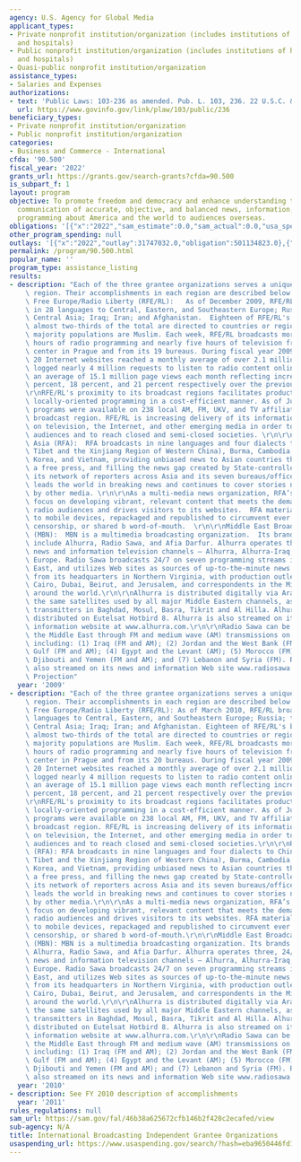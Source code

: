 ```yaml
---
agency: U.S. Agency for Global Media
applicant_types:
- Private nonprofit institution/organization (includes institutions of higher education
  and hospitals)
- Public nonprofit institution/organization (includes institutions of higher education
  and hospitals)
- Quasi-public nonprofit institution/organization
assistance_types:
- Salaries and Expenses
authorizations:
- text: 'Public Laws: 103-236 as amended. Pub. L. 103, 236. 22 U.S.C. &sect; 6201.'
  url: https://www.govinfo.gov/link/plaw/103/public/236
beneficiary_types:
- Private nonprofit institution/organization
- Public nonprofit institution/organization
categories:
- Business and Commerce - International
cfda: '90.500'
fiscal_year: '2022'
grants_url: https://grants.gov/search-grants?cfda=90.500
is_subpart_f: 1
layout: program
objective: To promote freedom and democracy and enhance understanding through multimedia
  communication of accurate, objective, and balanced news, information, and other
  programming about America and the world to audiences overseas.
obligations: '[{"x":"2022","sam_estimate":0.0,"sam_actual":0.0,"usa_spending_actual":501009823.0},{"x":"2023","sam_estimate":0.0,"sam_actual":0.0,"usa_spending_actual":369669003.0},{"x":"2024","sam_estimate":0.0,"sam_actual":0.0,"usa_spending_actual":337877713.0}]'
other_program_spending: null
outlays: '[{"x":"2022","outlay":31747032.0,"obligation":501134823.0},{"x":"2023","outlay":28333000.0,"obligation":387877523.0},{"x":"2024","outlay":61174597.0,"obligation":319544193.0}]'
permalink: /program/90.500.html
popular_name: ''
program_type: assistance_listing
results:
- description: "Each of the three grantee organizations serves a unique geographic\
    \ region. Their accomplishments in each region are described below: \r\n\r\nRadio\
    \ Free Europe/Radio Liberty (RFE/RL):   As of December 2009, RFE/RL broadcasts\
    \ in 28 languages to Central, Eastern, and Southeastern Europe; Russia; the Caucasus;\
    \ Central Asia; Iraq; Iran; and Afghanistan.  Eighteen of RFE/RL's broadcast languages\
    \ almost two-thirds of the total are directed to countries or regions where the\
    \ majority populations are Muslim. Each week, RFE/RL broadcasts more than 1,000\
    \ hours of radio programming and nearly five hours of television from its operations\
    \ center in Prague and from its 19 bureaus. During fiscal year 2009, RFE/RL's\
    \ 20 Internet websites reached a monthly average of over 2.1 million unique visitors,\
    \ logged nearly 4 million requests to listen to radio content online, and garnered\
    \ an average of 15.1 million page views each month reflecting increases of 13\
    \ percent, 18 percent, and 21 percent respectively over the previous year. \r\n\
    \r\nRFE/RL's proximity to its broadcast regions facilitates production of relevant,\
    \ locally-oriented programming in a cost-efficient manner. As of July 2009, RFE/RL\
    \ programs were available on 238 local AM, FM, UKV, and TV affiliates across its\
    \ broadcast region. RFE/RL is increasing delivery of its information products\
    \ on television, the Internet, and other emerging media in order to attract new\
    \ audiences and to reach closed and semi-closed societies. \r\n\r\nRadio Free\
    \ Asia (RFA):  RFA broadcasts in nine languages and four dialects to China (including\
    \ Tibet and the Xinjiang Region of Western China), Burma, Cambodia, Laos, North\
    \ Korea, and Vietnam, providing unbiased news to Asian countries that do not tolerate\
    \ a free press, and filling the news gap created by State-controlled media. Through\
    \ its network of reporters across Asia and its seven bureaus/offices, RFA frequently\
    \ leads the world in breaking news and continues to cover stories not reported\
    \ by other media. \r\n\r\nAs a multi-media news organization, RFA’s broadcasters\
    \ focus on developing vibrant, relevant content that meets the demands of its\
    \ radio audiences and drives visitors to its websites.  RFA material can be downloaded\
    \ to mobile devices, repackaged and republished to circumvent ever increasing\
    \ censorship, or shared b word-of-mouth.  \r\n\r\nMiddle East Broadcasting Network\
    \ (MBN):  MBN is a multimedia broadcasting organization.  Its brands currently\
    \ include Alhurra, Radio Sawa, and Afia Darfur. Alhurra operates three, 24/7 Arabic-language\
    \ news and information television channels – Alhurra, Alhurra-Iraq, and Alhurra\
    \ Europe. Radio Sawa broadcasts 24/7 on seven programming streams in the Middle\
    \ East, and utilizes Web sites as sources of up-to-the-minute news. MBN broadcasts\
    \ from its headquarters in Northern Virginia, with production outlets in Baghdad,\
    \ Cairo, Dubai, Beirut, and Jerusalem, and correspondents in the Middle East and\
    \ around the world.\r\n\r\nAlhurra is distributed digitally via Arabsat and Nilesat,\
    \ the same satellites used by all major Middle Eastern channels, as well as terrestrial\
    \ transmitters in Baghdad, Mosul, Basra, Tikrit and Al Hilla. Alhurra Europe is\
    \ distributed on Eutelsat Hotbird 8. Alhurra is also streamed on its news and\
    \ information website at www.alhurra.com.\r\n\r\nRadio Sawa can be heard throughout\
    \ the Middle East through FM and medium wave (AM) transmissions on seven streams\
    \ including: (1) Iraq (FM and AM); (2) Jordan and the West Bank (FM); (3) the\
    \ Gulf (FM and AM); (4) Egypt and the Levant (AM); (5) Morocco (FM); (6) Sudan,\
    \ Djibouti and Yemen (FM and AM); and (7) Lebanon and Syria (FM). Radio Sawa is\
    \ also streamed on its news and information Web site www.radiosawa.com.\r\n See\
    \ Projection"
  year: '2009'
- description: "Each of the three grantee organizations serves a unique geographic\
    \ region. Their accomplishments in each region are described below:\r\n\r\nRadio\
    \ Free Europe/Radio Liberty (RFE/RL): As of March 2010, RFE/RL broadcasts in 28\
    \ languages to Central, Eastern, and Southeastern Europe; Russia; the Caucasus;\
    \ Central Asia; Iraq; Iran; and Afghanistan. Eighteen of RFE/RL's broadcast languages\
    \ almost two-thirds of the total are directed to countries or regions where the\
    \ majority populations are Muslim. Each week, RFE/RL broadcasts more than 1,000\
    \ hours of radio programming and nearly five hours of television from its operations\
    \ center in Prague and from its 20 bureaus. During fiscal year 2009, RFE/RL's\
    \ 20 Internet websites reached a monthly average of over 2.1 million unique visitors,\
    \ logged nearly 4 million requests to listen to radio content online, and garnered\
    \ an average of 15.1 million page views each month reflecting increases of 13\
    \ percent, 18 percent, and 21 percent respectively over the previous year.\r\n\
    \r\nRFE/RL's proximity to its broadcast regions facilitates production of relevant,\
    \ locally-oriented programming in a cost-efficient manner. As of July 2009, RFE/RL\
    \ programs were available on 238 local AM, FM, UKV, and TV affiliates across its\
    \ broadcast region. RFE/RL is increasing delivery of its information products\
    \ on television, the Internet, and other emerging media in order to attract new\
    \ audiences and to reach closed and semi-closed societies.\r\n\r\nRadio Free Asia\
    \ (RFA): RFA broadcasts in nine languages and four dialects to China (including\
    \ Tibet and the Xinjiang Region of Western China), Burma, Cambodia, Laos, North\
    \ Korea, and Vietnam, providing unbiased news to Asian countries that do not tolerate\
    \ a free press, and filling the news gap created by State-controlled media. Through\
    \ its network of reporters across Asia and its seven bureaus/offices, RFA frequently\
    \ leads the world in breaking news and continues to cover stories not reported\
    \ by other media.\r\n\r\nAs a multi-media news organization, RFA’s broadcasters\
    \ focus on developing vibrant, relevant content that meets the demands of its\
    \ radio audiences and drives visitors to its websites. RFA material can be downloaded\
    \ to mobile devices, repackaged and republished to circumvent ever increasing\
    \ censorship, or shared b word-of-mouth.\r\n\r\nMiddle East Broadcasting Network\
    \ (MBN): MBN is a multimedia broadcasting organization. Its brands currently include\
    \ Alhurra, Radio Sawa, and Afia Darfur. Alhurra operates three, 24/7 Arabic-language\
    \ news and information television channels – Alhurra, Alhurra-Iraq, and Alhurra\
    \ Europe. Radio Sawa broadcasts 24/7 on seven programming streams in the Middle\
    \ East, and utilizes Web sites as sources of up-to-the-minute news. MBN broadcasts\
    \ from its headquarters in Northern Virginia, with production outlets in Baghdad,\
    \ Cairo, Dubai, Beirut, and Jerusalem, and correspondents in the Middle East and\
    \ around the world.\r\n\r\nAlhurra is distributed digitally via Arabsat and Nilesat,\
    \ the same satellites used by all major Middle Eastern channels, as well as terrestrial\
    \ transmitters in Baghdad, Mosul, Basra, Tikrit and Al Hilla. Alhurra Europe is\
    \ distributed on Eutelsat Hotbird 8. Alhurra is also streamed on its news and\
    \ information website at www.alhurra.com.\r\n\r\nRadio Sawa can be heard throughout\
    \ the Middle East through FM and medium wave (AM) transmissions on seven streams\
    \ including: (1) Iraq (FM and AM); (2) Jordan and the West Bank (FM); (3) the\
    \ Gulf (FM and AM); (4) Egypt and the Levant (AM); (5) Morocco (FM); (6) Sudan,\
    \ Djibouti and Yemen (FM and AM); and (7) Lebanon and Syria (FM). Radio Sawa is\
    \ also streamed on its news and information Web site www.radiosawa.com."
  year: '2010'
- description: See FY 2010 description of accomplishments
  year: '2011'
rules_regulations: null
sam_url: https://sam.gov/fal/46b38a625672cfb146b2f420c2ecafed/view
sub-agency: N/A
title: International Broadcasting Independent Grantee Organizations
usaspending_url: https://www.usaspending.gov/search/?hash=eba9650446fd1501a3cca51003a66fd7
---
```

